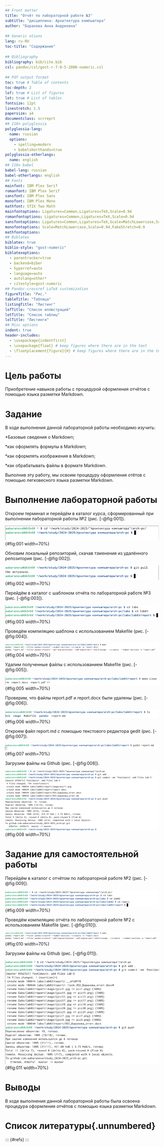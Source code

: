 ```yaml
---
## Front matter
title: "Отчёт по лабораторной работе №3"
subtitle: "дисциплина: Архитектура компьютера"
author: "Баранова Анна Андреевна"

## Generic otions
lang: ru-RU
toc-title: "Содержание"

## Bibliography
bibliography: bib/cite.bib
csl: pandoc/csl/gost-r-7-0-5-2008-numeric.csl

## Pdf output format
toc: true # Table of contents
toc-depth: 2
lof: true # List of figures
lot: true # List of tables
fontsize: 12pt
linestretch: 1.5
papersize: a4
documentclass: scrreprt
## I18n polyglossia
polyglossia-lang:
  name: russian
  options:
	- spelling=modern
	- babelshorthands=true
polyglossia-otherlangs:
  name: english
## I18n babel
babel-lang: russian
babel-otherlangs: english
## Fonts
mainfont: IBM Plex Serif
romanfont: IBM Plex Serif
sansfont: IBM Plex Sans
monofont: IBM Plex Mono
mathfont: STIX Two Math
mainfontoptions: Ligatures=Common,Ligatures=TeX,Scale=0.94
romanfontoptions: Ligatures=Common,Ligatures=TeX,Scale=0.94
sansfontoptions: Ligatures=Common,Ligatures=TeX,Scale=MatchLowercase,Scale=0.94
monofontoptions: Scale=MatchLowercase,Scale=0.94,FakeStretch=0.9
mathfontoptions:
## Biblatex
biblatex: true
biblio-style: "gost-numeric"
biblatexoptions:
  - parentracker=true
  - backend=biber
  - hyperref=auto
  - language=auto
  - autolang=other*
  - citestyle=gost-numeric
## Pandoc-crossref LaTeX customization
figureTitle: "Рис."
tableTitle: "Таблица"
listingTitle: "Листинг"
lofTitle: "Список иллюстраций"
lotTitle: "Список таблиц"
lolTitle: "Листинги"
## Misc options
indent: true
header-includes:
  - \usepackage{indentfirst}
  - \usepackage{float} # keep figures where there are in the text
  - \floatplacement{figure}{H} # keep figures where there are in the text
---
```


# Цель работы

Приобретение навыков работы с процедурой оформления отчётов с помощью языка разметки Markdown.

# Задание

В ходе выполнения данной лабораторной работы необходимо изучить:

*Базовые сведения о Markdown;

*как оформлять формулы в Markdown;

*как оформлять изображения в Markdown;

*как обрабатывать файлы в формате Markdown.

Выполнив эту работу, мы освоим процедуру оформления отётов с помощью легковесного языка разметки Markdown.

# Выполнение лабораторной работы

Откроем терминал и перейдём в каталог курса, сформированный при выполнении лабораторной работы №2 (рис. [-@fig:001]).

![Переход в каталог курса](image/pic1.png){#fig:001 width=70%}

Обновим локальный репозиторий, скачав тзменения из удалённого репозитория (рис. [-@fig:002]).

![Обновление локального репозитория](image/pic2.png){#fig:002 width=70%}

Перейдём в каталог с шаблоном отчёта по лабораторной работе №3 (рис. [-@fig:003]).

![Переход в каталог с шаблоном отчёта по лабораторной работе №3](image/pic3.png){#fig:003 width=70%}

Проведём компиляцию шаблона с использованием Makefile (рис. [-@fig:004]).

![Компиляция шаблона](image/pic4.png){#fig:004 width=70%}

Удалим полученные файлы с использованием Makefile (рис. [-@fig:005]).

![Удаление полученных файлов](image/pic5.png){#fig:005 width=70%}

Проверим, что файлы report.pdf и report.docx были удалены (рис. [-@fig:006]).

![Проверка удаления файлов report.pdf и report.docx](image/pic6.png){#fig:006 width=70%}

Откроем файл report.md с помощью текстового редактора gedit (рис. [-@fig:007]).

![Открытие файла report.md с помощью gedit](image/pic7.png){#fig:007 width=70%}

Загрузим файлы на Github (рис. [-@fig:008]).

![Загрузка файлов на Github](image/pic8.png){#fig:008 width=70%}

# Задание для самостоятельной работы

Перейдём в каталог с отчётом по лабораторной работе №2 (рис. [-@fig:009]).

![Переход в каталог с отчётом по лабораторной работе №2](image/pic9.png){#fig:009 width=70%}

Проведём компиляцию отчёта по лабораторной работе №2 с использованием Makefile (рис. [-@fig:010]).

![Компиляция отчёта по лабораторной работе №2](image/pic10.png){#fig:010 width=70%}

Загрузим файлы на Github (рис. [-@fig:011]).

![Загрузка файлов на Github](image/pic11.png){#fig:011 width=70%}

# Выводы

В ходе выполнения данной лабораторной работы была освоена процедура оформления отчётов с помощью языка разметки Markdown.

# Список литературы{.unnumbered}

::: {#refs}
:::

